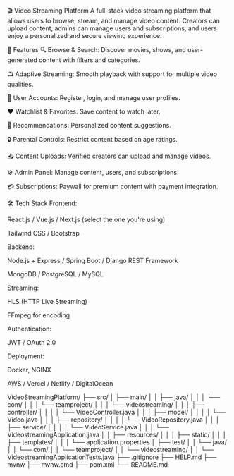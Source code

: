 🎬 Video Streaming Platform
A full-stack video streaming platform that allows users to browse, stream, and manage video content. Creators can upload content, admins can manage users and subscriptions, and users enjoy a personalized and secure viewing experience.

🚀 Features
🔍 Browse & Search: Discover movies, shows, and user-generated content with filters and categories.

📺 Adaptive Streaming: Smooth playback with support for multiple video qualities.

💾 User Accounts: Register, login, and manage user profiles.

❤️ Watchlist & Favorites: Save content to watch later.

🧠 Recommendations: Personalized content suggestions.

🔒 Parental Controls: Restrict content based on age ratings.

📤 Content Uploads: Verified creators can upload and manage videos.

⚙️ Admin Panel: Manage content, users, and subscriptions.

💳 Subscriptions: Paywall for premium content with payment integration.

🛠 Tech Stack
Frontend:

React.js / Vue.js / Next.js (select the one you're using)

Tailwind CSS / Bootstrap

Backend:

Node.js + Express / Spring Boot / Django REST Framework

MongoDB / PostgreSQL / MySQL

Streaming:

HLS (HTTP Live Streaming)

FFmpeg for encoding

Authentication:

JWT / OAuth 2.0

Deployment:

Docker, NGINX

AWS / Vercel / Netlify / DigitalOcean

VideoStreamingPlatform/
├── src/
│   ├── main/
│   │   ├── java/
│   │   │   └── com/
│   │   │       └── teamproject/
│   │   │           └── videostreaming/
│   │   │               ├── controller/
│   │   │               │   └── VideoController.java
│   │   │               ├── model/
│   │   │               │   └── Video.java
│   │   │               ├── repository/
│   │   │               │   └── VideoRepository.java
│   │   │               ├── service/
│   │   │               │   └── VideoService.java
│   │   │               └── VideostreamingApplication.java
│   │   ├── resources/
│   │   │   ├── static/
│   │   │   ├── templates/
│   │   │   └── application.properties
│   ├── test/
│   │   └── java/
│   │       └── com/
│   │           └── teamproject/
│   │               └── videostreaming/
│   │                   └── VideostreamingApplicationTests.java
├── .gitignore
├── HELP.md
├── mvnw
├── mvnw.cmd
├── pom.xml
└── README.md



